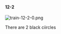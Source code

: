 #### 12-2
![train-12-2-0.png](https://github.com/lil-lab/nlvr/raw/master/nlvr/train/images/27/train-12-2-0.png "train-12-2-0.png")

There are 2 black ciircles